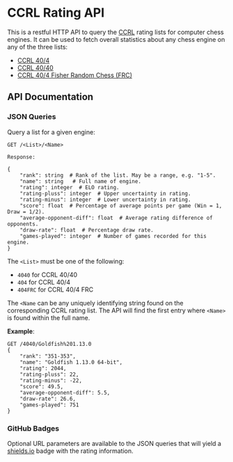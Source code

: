 # CCRL Rating API

This is a restful HTTP API to query the [CCRL](http://ccrl.chessdom.com/ccrl/404/) rating lists for computer chess engines. It can be used to fetch overall statistics about any chess engine on any of the three lists:

  * [CCRL 40/4](http://ccrl.chessdom.com/ccrl/404/)
  * [CCRL 40/40](http://ccrl.chessdom.com/ccrl/4040/)
  * [CCRL 40/4 Fisher Random Chess (FRC)](http://ccrl.chessdom.com/ccrl/404FRC)

## API Documentation

### JSON Queries

Query a list for a given engine:

``` text
GET /<List>/<Name>

Response:

{
    "rank": string  # Rank of the list. May be a range, e.g. "1-5".
    "name": string   # Full name of engine.
    "rating": integer  # ELO rating.
    "rating-pluss": integer  # Upper uncertainty in rating.
    "rating-minus": integer  # Lower uncertainty in rating.
    "score": float  # Percentage of average points per game (Win = 1, Draw = 1/2).
    "average-opponent-diff": float  # Average rating difference of opponents.
    "draw-rate": float  # Percentage draw rate.
    "games-played": integer  # Number of games recorded for this engine.
}
```
The `<List>` must be one of the following:

  * `4040` for CCRL 40/40
  * `404` for CCRL 40/4
  * `404FRC` for CCRL 40/4 FRC

The `<Name` can be any uniquely identifying string found on the corresponding CCRL rating list. The API will find the first entry where `<Name>` is found within the full name.

__Example__:
``` text
GET /4040/Goldfish%201.13.0
{
    "rank": "351-353",
    "name": "Goldfish 1.13.0 64-bit",
    "rating": 2044,
    "rating-pluss": 22,
    "rating-minus": -22,
    "score": 49.5,
    "average-opponent-diff": 5.5,
    "draw-rate": 26.6,
    "games-played": 751
}
```

### GitHub Badges

Optional URL parameters are available to the JSON queries that will yield a [shields.io](https://shields.io) badge with the rating information. 
